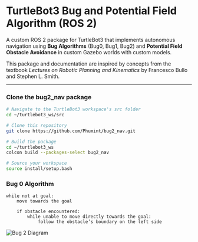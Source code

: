 # TurtleBot3 Bug and Potential Field Algorithm (ROS 2)

A custom ROS 2 package for TurtleBot3 that implements autonomous navigation using **Bug Algorithms** (Bug0, Bug1, Bug2) and **Potential Field Obstacle Avoidance** in custom Gazebo worlds with custom models.

This package and documentation are inspired by concepts from the textbook *Lectures on Robotic Planning and Kinematics* by Francesco Bullo and Stephen L. Smith.

---

### Clone the bug2_nav package

```bash
# Navigate to the TurtleBot3 workspace's src folder
cd ~/turtlebot3_ws/src

# Clone this repository
git clone https://github.com/Phumint/bug2_nav.git

# Build the package
cd ~/turtlebot3_ws
colcon build --packages-select bug2_nav

# Source your workspace
source install/setup.bash
```
### Bug 0 Algorithm
```
while not at goal:
    move towards the goal

    if obstacle encountered:
        while unable to move directly towards the goal:
            follow the obstacle’s boundary on the left side
```

![Bug 2 Diagram](images/Screenshot%from%2025-07-22%11-04-14.png)
